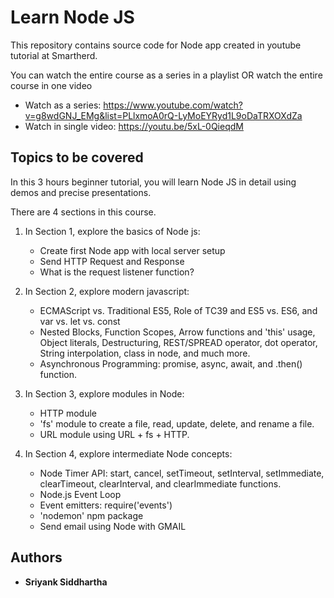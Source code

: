 # Learn Node JS  
This repository contains source code for Node app created in youtube tutorial at Smartherd. 

You can watch the entire course as a series in a playlist OR watch the entire course in one video 
   - Watch as a series: https://www.youtube.com/watch?v=g8wdGNJ_EMg&list=PLlxmoA0rQ-LyMoEYRyd1L9oDaTRXOXdZa 
   - Watch in single video: https://youtu.be/5xL-0QieqdM 

## Topics to be covered
In this 3 hours beginner tutorial, you will learn Node JS in detail using demos and precise presentations. 

There are 4 sections in this course. 

1. In Section 1, explore the basics of Node js:   
   - Create first Node app with local server setup 
   - Send HTTP Request and Response 
   - What is the request listener function? 

2. In Section 2, explore modern javascript:
   - ECMAScript vs. Traditional ES5, Role of TC39 and ES5 vs. ES6, and var vs. let vs. const 
   - Nested Blocks, Function Scopes, Arrow functions and 'this' usage, Object literals, Destructuring, REST/SPREAD operator, dot operator, String interpolation, class in node, and much more. 
   - Asynchronous Programming: promise, async, await, and .then() function. 

3. In Section 3, explore modules in Node: 
   - HTTP module 
   - 'fs' module to create a file, read, update, delete, and rename a file. 
   - URL module using URL + fs + HTTP. 

4. In Section 4, explore intermediate Node concepts: 
   - Node Timer API: start, cancel, setTimeout, setInterval, setImmediate, clearTimeout, clearInterval, and clearImmediate functions. 
   - Node.js Event Loop 
   - Event emitters: require('events') 
   - 'nodemon' npm package 
   - Send email using Node with GMAIL 

## Authors 

* **Sriyank Siddhartha** 
